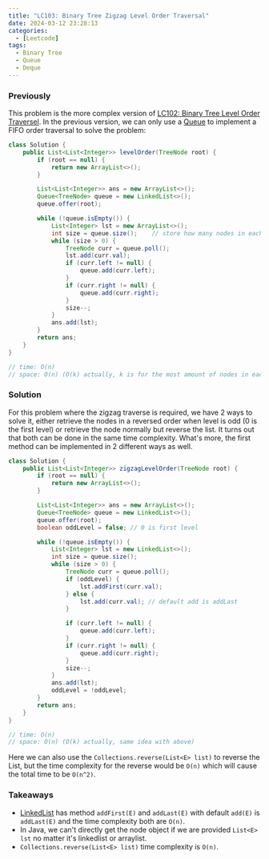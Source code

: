 ```yaml
---
title: "LC103: Binary Tree Zigzag Level Order Traversal"
date: 2024-03-12 23:28:13
categories:
  - [Leetcode]
tags:
  - Binary Tree
  - Queue
  - Deque
---
```


### Previously

This problem is the more complex version of [LC102: Binary Tree Level Order Traversel](https://leetcode.com/problems/binary-tree-level-order-traversal/description/). In the previous version, we can only use a [Queue](https://docs.oracle.com/en/java/javase/17/docs/api/java.base/java/util/Queue.html) to implement a FIFO order traversal to solve the problem:

```java
class Solution {
    public List<List<Integer>> levelOrder(TreeNode root) {
        if (root == null) {
            return new ArrayList<>();
        }

        List<List<Integer>> ans = new ArrayList<>();
        Queue<TreeNode> queue = new LinkedList<>();
        queue.offer(root);

        while (!queue.isEmpty()) {
            List<Integer> lst = new ArrayList<>();
            int size = queue.size();    // store how many nodes in each level
            while (size > 0) {
                TreeNode curr = queue.poll();
                lst.add(curr.val);
                if (curr.left != null) {
                    queue.add(curr.left);
                }
                if (curr.right != null) {
                    queue.add(curr.right);
                }
                size--;
            }
            ans.add(lst);
        }
        return ans;
    }
}

// time: O(n)
// space: O(n) (O(k) actually, k is for the most amount of nodes in each level, worst case n)
```

### Solution

For this problem where the zigzag traverse is required, we have 2 ways to solve it, either retrieve the nodes in a reversed order when level is odd (0 is the first level) or retrieve the node normally but reverse the list. It turns out that both can be done in the same time complexity. What's more, the first method can be implemented in 2 different ways as well.

```java
class Solution {
    public List<List<Integer>> zigzagLevelOrder(TreeNode root) {
        if (root == null) {
            return new ArrayList<>();
        }

        List<List<Integer>> ans = new ArrayList<>();
        Queue<TreeNode> queue = new LinkedList<>();
        queue.offer(root);
        boolean oddLevel = false; // 0 is first level

        while (!queue.isEmpty()) {
            List<Integer> lst = new LinkedList<>();
            int size = queue.size();
            while (size > 0) {
                TreeNode curr = queue.poll();
                if (oddLevel) {
                    lst.addFirst(curr.val);
                } else {
                    lst.add(curr.val); // default add is addLast
                }

                if (curr.left != null) {
                    queue.add(curr.left);
                }
                if (curr.right != null) {
                    queue.add(curr.right);
                }
                size--;
            }
            ans.add(lst);
            oddLevel = !oddLevel;
        }
        return ans;
    }
}

// time: O(n)
// space: O(n) (O(k) actually, same idea with above)
```

Here we can also use the  `Collections.reverse(List<E> list)` to reverse the List, but the time complexity for the reverse would be `O(n)` which will cause the total time to be `O(n^2)`.

### Takeaways

- [LinkedList](https://docs.oracle.com/en/java/javase/17/docs/api/java.base/java/util/LinkedList.html) has method `addFirst(E)` and `addLast(E)` with default `add(E)` is `addLast(E)` and the time complexity both are `O(n)`.
- In Java, we can't directly get the node object if we are provided `List<E> lst` no matter it's linkedlist or arraylist.
- `Collections.reverse(List<E> list)` time complexity is `O(n)`.